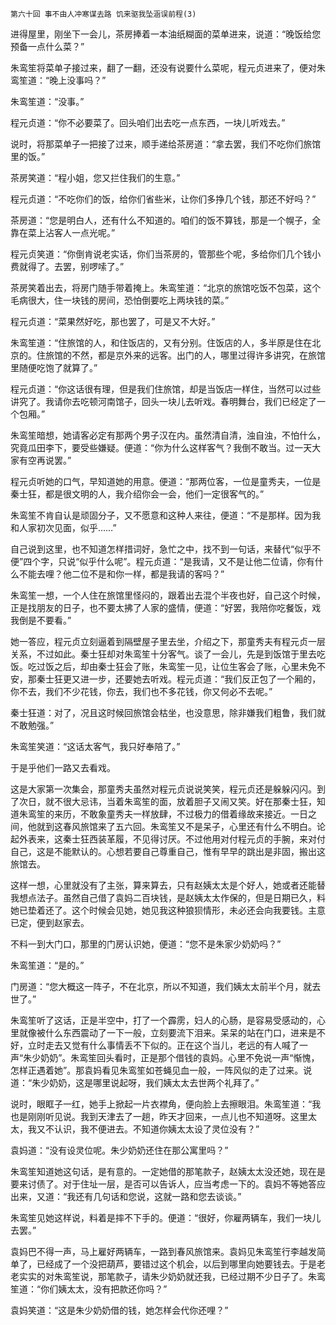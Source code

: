     第六十回 事不由人冲寒谋去路 饥来驱我坠涵误前程(3) 

   进得屋里，刚坐下一会儿，茶房捧着一本油纸糊面的菜单进来，说道：“晚饭给您预备一点什么菜？”

   朱鸾笙将菜单子接过来，翻了一翻，还没有说要什么菜呢，程元贞进来了，便对朱鸾笙道：“晚上没事吗？”

   朱鸾笙道：“没事。”

   程元贞道：“你不必要菜了。回头咱们出去吃一点东西，一块儿听戏去。”

   说时，将那菜单子一把接了过来，顺手递给茶房道：“拿去罢，我们不吃你们旅馆里的饭。”

   茶房笑道：“程小姐，您又拦住我们的生意。”

   程元贞道：“不吃你们的饭，给你们省些米，让你们多挣几个钱，那还不好吗？”

   茶房道：“您是明白人，还有什么不知道的。咱们的饭不算钱，那是一个幌子，全靠在菜上沾客人一点光呢。”

   程元贞笑道：“你倒肯说老实话，你们当茶房的，管那些个呢，多给你们几个钱小费就得了。去罢，别啰嗦了。”

   茶房笑着出去，将房门随手带着掩上。朱鸾笙道：“北京的旅馆吃饭不包菜，这个毛病很大，住一块钱的房间，恐怕倒要吃上两块钱的菜。”

   程元贞道：“菜果然好吃，那也罢了，可是又不大好。”

   朱鸾笙道：“住旅馆的人，和住饭店的，又有分别。住饭店的人，多半原是住在北京的。住旅馆的不然，都是京外来的远客。出门的人，哪里过得许多讲究，在旅馆里随便吃饱了就算了。”

   程元贞道：“你这话很有理，但是我们住旅馆，却是当饭店一样住，当然可以过些讲究了。我请你去吃顿河南馆子，回头一块儿去听戏。春明舞台，我们已经定了一个包厢。”

   朱鸾笙暗想，她请客必定有那两个男子汉在内。虽然清自清，浊自浊，不怕什么，究竟瓜田李下，要受些嫌疑。便道：“你为什么这样客气？我倒不敢当。过一天大家有空再说罢。”

   程元贞听她的口气，早知道她的用意。便道：“那两位客，一位是童秀夫，一位是秦士狂，都是很文明的人，我介绍你会一会，他们一定很客气的。”

   朱鸾笙不肯自认是顽固分子，又不愿意和这种人来往，便道：“不是那样。因为我和人家初次见面，似乎……”

   自己说到这里，也不知道怎样措词好，急忙之中，找不到一句话，来替代“似乎不便”四个字，只说“似乎什么呢”。程元贞道：“是我请，又不是让他二位请，你有什么不能去哩？他二位不是和你一样，都是我请的客吗？”

   朱鸾笙一想，一个人住在旅馆里怪闷的，跟着出去混个半夜也好，自己这个时候，正是找朋友的日子，也不要太拂了人家的盛情，便道：“好罢，我陪你吃餐饭，戏我倒是不要看。”

   她一答应，程元贞立刻逼着到隔壁屋子里去坐，介绍之下，那童秀夫有程元贞一层关系，不过如此。秦士狂却对朱鸾笙十分客气。谈了一会儿，先是到饭馆于里去吃饭。吃过饭之后，却由秦士狂会了账，朱鸾笙一见，让位生客会了账，心里未免不安，那秦士狂更又进一步，还要她去听戏。程元贞道：“我们反正包了一个厢的，你不去，我们不少花钱，你去，我们也不多花钱，你又何必不去呢。”

   秦士狂道：对了，况且这时候回旅馆会枯坐，也没意思，除非嫌我们粗鲁，我们就不敢勉强。”

   朱鸾笙笑道：“这话太客气，我只好奉陪了。”

   于是乎他们一路又去看戏。

   这是大家第一次集会，那童秀夫虽然对程元贞说说笑笑，程元贞还是躲躲闪闪。到了次日，就不很大忌讳，当着朱鸾笙的面，放着胆子又闹又笑。好在那秦士狂，知道朱鸾笙的来历，不敢象童秀夫一样放肆，不过极力的借着缘故来接近。一日之间，他就到这春风旅馆来了五六回。朱鸾笙又不是呆子，心里还有什么不明白。论起外表来，这秦士狂西装革履，不见得讨厌。不过他用对付程元贞的手腕，来对付自己，这是不能默认的。心想若要自己尊重自己，惟有早早的跳出是非固，搬出这旅馆去。

   这样一想，心里就没有了主张，算来算去，只有赵姨太太是个好人，她或者还能替我想点法子。虽然自己借了袁妈二百块钱，是赵姨太太作保的，但是日期已久，料她已垫着还了。这个时候会见她，她见我这种狼狈情形，未必还会向我要钱。主意已定，便到赵家去。

   不料一到大门口，那里的门房认识她，便道：“您不是朱家少奶奶吗？”

   朱鸾笙道：“是的。”

   门房道：“您大概这一阵子，不在北京，所以不知道，我们姨太太前半个月，就去世了。”

   朱鸾笙听了这话，正是半空中，打了一个霹雳，妇人的心肠，是容易受感动的，心里就像被什么东西震动了一下一般，立刻要流下泪来。呆呆的站在门口，进来是不好，立时走去又觉有什么事情丢不下似的。正在这个当儿，老远的有人喊了一声“朱少奶奶”。朱鸾笙回头看时，正是那个借钱的袁妈。心里不免说一声“惭愧，怎样正遇着她”。那袁妈看见朱鸾笙如苍蝇见血一般，一阵风似的走了过来。说道：“朱少奶奶，这是哪里说起呀，我们姨太太去世两个礼拜了。”

   说时，眼眶子一红，她手上掀起一片衣襟角，便向脸上去擦眼泪。朱鸾笙道：“我也是刚刚听见说。我到天津去了一趟，昨天才回来，一点儿也不知道呀。这里太太，我又不认识，我不便进去。不知道你姨太太设了灵位没有？”

   袁妈道：“没有设灵位呢。朱少奶奶还住在那公寓里吗？”

   朱鸾笙知道她这句话，是有意的。一定她借的那笔款子，赵姨太太没还她，现在是要来讨债了。对于住址一层，是否可以告诉人，应当考虑一下的。袁妈不等她答应出来，又道：“我还有几句话和您说，这就一路和您去谈谈。”

   朱鸾笙见她这样说，料着是摔不下手的。便道：“很好，你雇两辆车，我们一块儿去罢。”

   袁妈巴不得一声，马上雇好两辆车，一路到春风旅馆来。袁妈见朱鸾笙行李越发简单了，已经成了一个没把葫芦，要错过这个机会，以后到哪里向她要钱去。于是老老实实的对朱鸾笙说，那笔款子，请朱少奶奶就还我，已经过期不少日子了。朱鸾笙道：“你们姨太太，没有把款还你吗？”

   袁妈笑道：“这是朱少奶奶借的钱，她怎样会代你还哩？”

